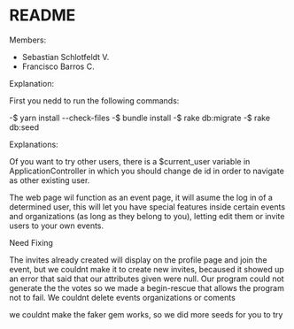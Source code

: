 # README


Members: 
- Sebastian Schlotfeldt V.
- Francisco Barros C.

Explanation:

First you nedd to run the following commands:

-$ yarn install --check-files
-$ bundle install
-$ rake db:migrate
-$ rake db:seed

Explanations:


Of you want to try other users, there is a $current_user variable in ApplicationController in which you should change de id in order to navigate as other existing user.

The web page wil function as an event page, it will asume the log in of a determined user, this will let you have special features inside certain events and organizations (as long as they belong to you), letting edit them or invite users to your own events.

Need Fixing

The invites already created will display on the profile page and join the event, but we couldnt make it to create new invites, becaused it showed up an error that said that our attributes given were null.
Our program could not generate the the votes so we made a begin-rescue that allows the program not to fail.
We couldnt delete events organizations or coments

we couldnt make the faker gem works, so we did more seeds for you to try
